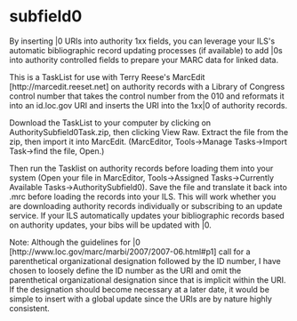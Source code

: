 # subfield0
<p>By inserting |0 URIs into authority 1xx fields, you can leverage your ILS's automatic bibliographic record updating processes (if available) to add |0s into authority controlled fields to prepare your MARC data for linked data.</p>
<p>This is a TaskList for use with Terry Reese's MarcEdit [http://marcedit.reeset.net] on authority records with a Library of Congress control number that takes the control number from the 010 and reformats it into an id.loc.gov URI and inserts the URI into the 1xx|0 of authority records.</p>
<p>Download the TaskList to your computer by clicking on AuthoritySubfield0Task.zip, then clicking View Raw. Extract the file from the zip, then import it into MarcEdit.  (MarcEditor, Tools->Manage Tasks->Import Task->find the file, Open.)
<p>Then run the Tasklist on authority records before loading them into your system (Open your file in MarcEditor, Tools->Assigned Tasks->Currently Available Tasks->AuthoritySubfield0).  Save the file and translate it back into .mrc before loading the records into your ILS.  This will work whether you are downloading authority records individually or subscribing to an update service.  
If your ILS automatically updates your bibliographic records based on authority updates, your bibs will be updated with |0.</p>
<p>Note: Although the guidelines for |0 [http://www.loc.gov/marc/marbi/2007/2007-06.html#p1] call for a parenthetical organizational designation followed by the ID number, I have chosen to loosely define the ID number as the URI and omit the parenthetical organizational designation since that is implicit within the URI.  If the designation should become necessary at a later date, it would be simple to insert with a global update since the URIs are by nature highly consistent.</p>
